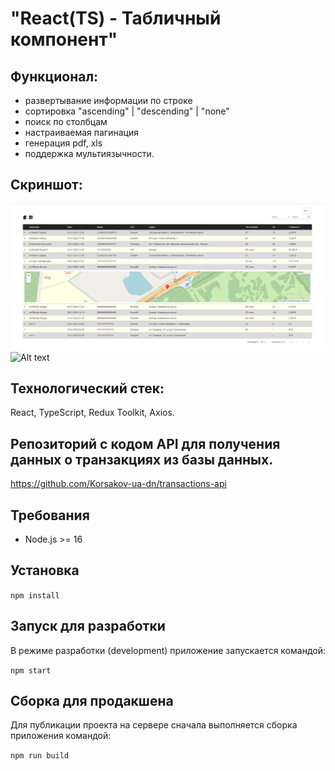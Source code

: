 # "React(TS) - Табличный компонент"

## Функционал:
  - развертывание информации по строке
  - сортировка "ascending" | "descending" | "none"
  - поиск по столбцам
  - настраиваемая пагинация
  - генерация pdf, xls
  - поддержка мультиязычности.

## Скриншот:
![Alt text](/../screenshot/screenshot.png?raw=true "Табличный компонент")
![Alt text](https://github.com/Korsakov-ua-dn/react-table-component/blob/screenshot/screenshot.png?raw=true)


## Технологический стек:

React, TypeScript, Redux Toolkit, Axios.

## Репозиторий с кодом API для получения данных о транзакциях из базы данных.

https://github.com/Korsakov-ua-dn/transactions-api

## Требования

- Node.js >= 16

## Установка

`npm install`

## Запуск для разработки

В режиме разработки (development) приложение запускается командой:

`npm start`

## Сборка для продакшена

Для публикации проекта на сервере сначала выполняется сборка приложения командой:

`npm run build`
